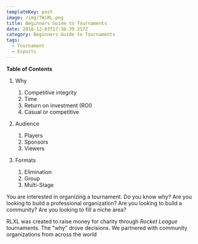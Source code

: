```yaml
---
templateKey: post
image: /img/TWiRL.png
title: Beginners Guide to Tournaments
date: 2018-12-03T17:36:39.317Z
category: Beginners Guide to Tournaments
tags:
  - Tournament
  - Esports
---
```

**Table of Contents**

1. Why
     1. Competitive integrity
     2. Time
     3. Return on investment (ROI)
     4. Casual or competitive

2. Audience
    1. Players
    2. Sponsors
    3. Viewers
    
3. Formats
    1. Elimination  
    2. Group  
    3. Multi-Stage


You are interested in organizing a tournament. Do you know why? Are you looking to build a professional organization? Are you looking to build a community? Are you looking to fill a niche area? 

RLXL was created to raise money for charity through *Rocket League* tournaments. The "why" drove decisions. We partnered with community organizations from across the world
